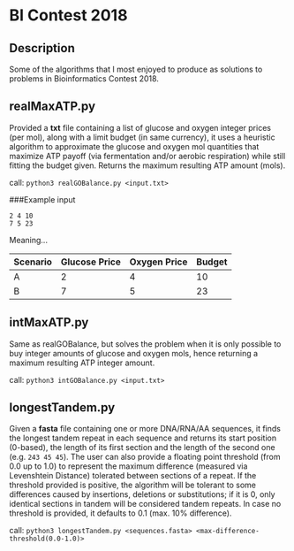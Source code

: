 # BI Contest 2018

## Description

Some of the algorithms that I most enjoyed to produce as solutions to problems in Bioinformatics Contest 2018.

## realMaxATP.py

Provided a **txt** file containing a list of glucose and oxygen integer prices (per mol), along with a limit budget (in same currency), it uses a heuristic algorithm to approximate the glucose and oxygen mol quantities that maximize ATP payoff (via fermentation and/or aerobic respiration) while still fitting the budget given. Returns the maximum resulting ATP amount (mols).

call: `python3 realGOBalance.py <input.txt>`

###Example input

	2 4 10
	7 5 23

Meaning...

Scenario | Glucose Price | Oxygen Price | Budget
-------- | ------------- | ------------ | ------
A | 2 | 4 | 10
B | 7 | 5 | 23

## intMaxATP.py

Same as realGOBalance, but solves the problem when it is only possible to buy integer amounts of glucose and oxygen mols, hence returning a maximum resulting ATP integer amount.

call: `python3 intGOBalance.py <input.txt>`

## longestTandem.py

Given a **fasta** file containing one or more DNA/RNA/AA sequences, it finds the longest tandem repeat in each sequence and returns its start position (0-based), the length of its first section and the length of the second one (e.g. `243 45 45`). The user can also provide a floating point threshold (from 0.0 up to 1.0) to represent the maximum difference (measured via Levenshtein Distance) tolerated between sections of a repeat. If the threshold provided is positive, the algorithm will be tolerant to some differences caused by insertions, deletions or substitutions; if it is 0, only identical sections in tandem will be considered tandem repeats. In case no threshold is provided, it defaults to 0.1 (max. 10% difference).

call: `python3 longestTandem.py <sequences.fasta> <max-difference-threshold(0.0-1.0)>`